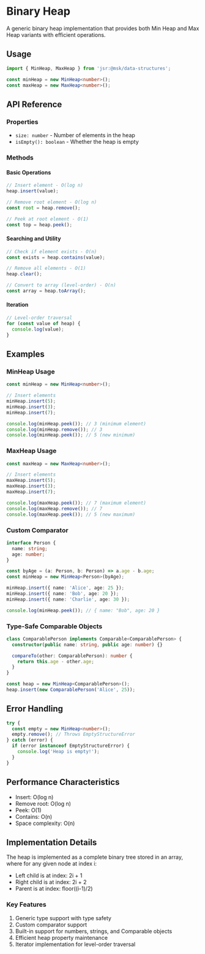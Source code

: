 # Binary Heap

A generic binary heap implementation that provides both Min Heap and Max Heap variants with efficient operations.

## Usage

```typescript
import { MinHeap, MaxHeap } from 'jsr:@msk/data-structures';

const minHeap = new MinHeap<number>();
const maxHeap = new MaxHeap<number>();
```

## API Reference

### Properties

- `size: number` - Number of elements in the heap
- `isEmpty(): boolean` - Whether the heap is empty

### Methods

#### Basic Operations

```typescript
// Insert element - O(log n)
heap.insert(value);

// Remove root element - O(log n)
const root = heap.remove();

// Peek at root element - O(1)
const top = heap.peek();
```

#### Searching and Utility

```typescript
// Check if element exists - O(n)
const exists = heap.contains(value);

// Remove all elements - O(1)
heap.clear();

// Convert to array (level-order) - O(n)
const array = heap.toArray();
```

#### Iteration

```typescript
// Level-order traversal
for (const value of heap) {
  console.log(value);
}
```

## Examples

### MinHeap Usage

```typescript
const minHeap = new MinHeap<number>();

// Insert elements
minHeap.insert(5);
minHeap.insert(3);
minHeap.insert(7);

console.log(minHeap.peek()); // 3 (minimum element)
console.log(minHeap.remove()); // 3
console.log(minHeap.peek()); // 5 (new minimum)
```

### MaxHeap Usage

```typescript
const maxHeap = new MaxHeap<number>();

// Insert elements
maxHeap.insert(5);
maxHeap.insert(3);
maxHeap.insert(7);

console.log(maxHeap.peek()); // 7 (maximum element)
console.log(maxHeap.remove()); // 7
console.log(maxHeap.peek()); // 5 (new maximum)
```

### Custom Comparator

```typescript
interface Person {
  name: string;
  age: number;
}

const byAge = (a: Person, b: Person) => a.age - b.age;
const minHeap = new MinHeap<Person>(byAge);

minHeap.insert({ name: 'Alice', age: 25 });
minHeap.insert({ name: 'Bob', age: 20 });
minHeap.insert({ name: 'Charlie', age: 30 });

console.log(minHeap.peek()); // { name: "Bob", age: 20 }
```

### Type-Safe Comparable Objects

```typescript
class ComparablePerson implements Comparable<ComparablePerson> {
  constructor(public name: string, public age: number) {}

  compareTo(other: ComparablePerson): number {
    return this.age - other.age;
  }
}

const heap = new MinHeap<ComparablePerson>();
heap.insert(new ComparablePerson('Alice', 25));
```

## Error Handling

```typescript
try {
  const empty = new MinHeap<number>();
  empty.remove(); // Throws EmptyStructureError
} catch (error) {
  if (error instanceof EmptyStructureError) {
    console.log('Heap is empty!');
  }
}
```

## Performance Characteristics

- Insert: O(log n)
- Remove root: O(log n)
- Peek: O(1)
- Contains: O(n)
- Space complexity: O(n)

## Implementation Details

The heap is implemented as a complete binary tree stored in an array, where for any given node at index i:

- Left child is at index: 2i + 1
- Right child is at index: 2i + 2
- Parent is at index: floor((i-1)/2)

### Key Features

1. Generic type support with type safety
2. Custom comparator support
3. Built-in support for numbers, strings, and Comparable objects
4. Efficient heap property maintenance
5. Iterator implementation for level-order traversal
